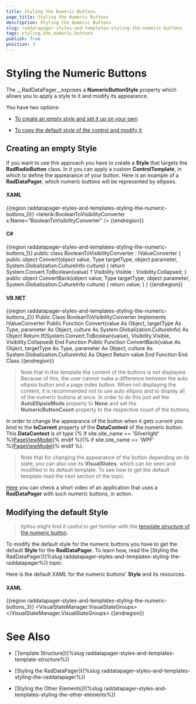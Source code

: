 ```yaml
---
title: Styling the Numeric Buttons
page_title: Styling the Numeric Buttons
description: Styling the Numeric Buttons
slug: raddatapager-styles-and-templates-styling-the-numeric-buttons
tags: styling,the,numeric,buttons
publish: True
position: 3
---
```


# Styling the Numeric Buttons



The __RadDataPager__exposes a __NumericButtonStyle__ property which allows you to apply a style to it and modify its appearance.

You have two options:

* [To create an empty style and set it up on your own](#Creating_an_empty_Style)

* [To copy the default style of the control and modify it](#Modifying_the_default_Style)

## Creating an empty Style

If you want to use this approach you have to create a __Style__ that targets the __RadRadioButton__ class. In it you can apply a custom __ControlTemplate__, in which to define the appearance of your button. Here is an example of a __RadDataPager__, which numeric buttons will be represented by ellipses.

#### __XAML__

{{region raddatapager-styles-and-templates-styling-the-numeric-buttons_0}}
	<telerik:BooleanToVisibilityConverter x:Name="BooleanToVisibilityConverter" />
	<Style x:Key="buttonStyle"
	        TargetType="ButtonBase">
	    <Setter Property="Template">
	        <Setter.Value>
	            <ControlTemplate TargetType="telerik:RadRadioButton">
	                <Grid  Width="32"
	                        Background="Black">
	                    <Ellipse StrokeThickness="2"
	                                VerticalAlignment="Center"
	                                Width="15"
	                                Height="15"
	                                HorizontalAlignment="Center"
	                                Fill="Gray" />
	                    <Ellipse Visibility="{Binding IsCurrent, Converter={StaticResource BooleanToVisibilityConverter}}"
	                                VerticalAlignment="Center"
	                                Height="16"
	                                Fill="White"
	                                HorizontalAlignment="Center"
	                                Width="16" />
	                </Grid>
	            </ControlTemplate>
	        </Setter.Value>
	    </Setter>
	</Style>
	{{endregion}}



#### __C#__

{{region raddatapager-styles-and-templates-styling-the-numeric-buttons_1}}
	public class BooleanToVisibilityConverter : IValueConverter
	{
	  public object Convert(object value, Type targetType, object parameter, System.Globalization.CultureInfo culture)
	  {
	     return System.Convert.ToBoolean(value) ? Visibility.Visible : Visibility.Collapsed;
	  }
	  public object ConvertBack(object value, Type targetType, object parameter, System.Globalization.CultureInfo culture)
	  {
	     return value;
	  }
	}
	{{endregion}}



#### __VB.NET__

{{region raddatapager-styles-and-templates-styling-the-numeric-buttons_2}}
	Public Class BooleanToVisibilityConverter
	 Implements IValueConverter
	 Public Function Convert(value As Object, targetType As Type, parameter As Object, culture As System.Globalization.CultureInfo) As Object
	  Return If(System.Convert.ToBoolean(value), Visibility.Visible, Visibility.Collapsed)
	 End Function
	 Public Function ConvertBack(value As Object, targetType As Type, parameter As Object, culture As System.Globalization.CultureInfo) As Object
	  Return value
	 End Function
	End Class
	{{endregion}}



>Note that in this template the content of the buttons is not displayed. Because of this, the user cannot make a difference between the auto ellipsis button and a page index button. When not displaying the content, it is recommended not to use auto ellipsis and to display all of the numeric buttons at once. In order to do this just set the __AutoEllipsisMode__ property to __None__ and set the __NumericButtonCount__ property to the respective count of the buttons.

In order to change the appearance of the button when it gets current you bind to the __IsCurrent__ property of the __DataContext__ of the numeric button. This __DataContext__ is of type 
        {% if site.site_name == 'Silverlight' %}[PageViewModel](http://www.telerik.com/help/silverlight/telerik.windows.controls.data-telerik.windows.controls.data.datapager.pageviewmodel_members.html){% endif %}{% if site.site_name == 'WPF' %}[PageViewModel](http://www.telerik.com/help/wpf/telerik.windows.controls.data-telerik.windows.controls.data.datapager.pageviewmodel_members.html){% endif %}.

>Note that for changing the appearance of the button depending on its state, you can also use its __VisualStates__, which can be seen and modified in its default template. To see how to get the default template read the next section of the topic.

[Here](http://www.viddler.com/player/db341ed0/) you can check a short video of an application that uses a __RadDataPager__ with such numeric buttons, in action.

## Modifying the default Style

>tipYou might find it useful to get familiar with the [template structure of the numeric button](F5C4E9B4-C7FC-42DC-96E1-8942116A8AA5#Numeric_Button).

To modify the default style for the numeric buttons you have to get the default __Style__ for the __RadDataPager__. To learn how, read the [Styling the RadDataPager]({%slug raddatapager-styles-and-templates-styling-the-raddatapager%}) topic.

Here is the default XAML for the numeric buttons' __Style__ and its resources.

#### __XAML__

{{region raddatapager-styles-and-templates-styling-the-numeric-buttons_3}}
	<LinearGradientBrush x:Key="RadPager_Page_TopShadow"
	                        EndPoint="0.5,1"
	                        StartPoint="0.5,0">
	    <GradientStop Color="#66000000"
	                    Offset="0" />
	    <GradientStop Offset="0.3" />
	</LinearGradientBrush>
	<LinearGradientBrush x:Key="RadPager_Page_Over"
	                        EndPoint="0.5,0.99"
	                        StartPoint="0.5,0.01">
	    <GradientStop Color="#FFFFFBB7"
	                    Offset="0.216" />
	    <GradientStop Color="#FFBDBDBD" />
	</LinearGradientBrush>
	<LinearGradientBrush x:Key="RadPager_Page_Checked"
	                        EndPoint="0.5,0.99"
	                        StartPoint="0.5,0.01">
	    <GradientStop Color="#FFFFDB7B"
	                    Offset="0.5" />
	    <GradientStop Color="#FFC58124" />
	</LinearGradientBrush>
	<LinearGradientBrush x:Key="RadPager_Page_Disabled"
	                        EndPoint="0.5,0.99"
	                        StartPoint="0.5,0.01">
	    <GradientStop Color="#FFD8D8D8"
	                    Offset="0.216" />
	    <GradientStop Color="#FFBDBDBD" />
	</LinearGradientBrush>
	<ControlTemplate x:Key="RadPageTemplate"
	                    TargetType="telerik:RadRadioButton">
	    <Border x:Name="PageButton"
	            BorderBrush="{TemplateBinding BorderBrush}"
	            BorderThickness="{TemplateBinding BorderThickness}"
	            Background="{TemplateBinding Background}"
	            CornerRadius="0,0,6,1">
	        <VisualStateManager.VisualStateGroups>
	            <VisualStateGroup x:Name="CommonStates">
	                <VisualState x:Name="Normal" />
	                <VisualState x:Name="MouseOver">
	                    <Storyboard>
	                        <ObjectAnimationUsingKeyFrames BeginTime="0"
	                                                        Storyboard.TargetProperty="Background"
	                                                        Storyboard.TargetName="PageButton">
	                            <DiscreteObjectKeyFrame KeyTime="0"
	                                                    Value="{StaticResource RadPager_Page_Over}" />
	                        </ObjectAnimationUsingKeyFrames>
	                    </Storyboard>
	                </VisualState>
	                <VisualState x:Name="Pressed">
	                    <Storyboard>
	                        <ObjectAnimationUsingKeyFrames BeginTime="0"
	                                                        Storyboard.TargetProperty="Background"
	                                                        Storyboard.TargetName="PageButton">
	                            <DiscreteObjectKeyFrame KeyTime="0"
	                                                    Value="{StaticResource RadPager_Page_Checked}" />
	                        </ObjectAnimationUsingKeyFrames>
	                    </Storyboard>
	                </VisualState>
	                <VisualState x:Name="Disabled">
	                    <Storyboard>
	                        <ObjectAnimationUsingKeyFrames BeginTime="0"
	                                                        Storyboard.TargetProperty="Background"
	                                                        Storyboard.TargetName="PageButton">
	                            <DiscreteObjectKeyFrame KeyTime="0"
	                                                    Value="{StaticResource RadPager_Page_Disabled}" />
	                        </ObjectAnimationUsingKeyFrames>
	                    </Storyboard>
	                </VisualState>
	                <VisualState x:Name="Checked">
	                    <Storyboard>
	                        <ObjectAnimationUsingKeyFrames BeginTime="0"
	                                                        Storyboard.TargetProperty="Background"
	                                                        Storyboard.TargetName="PageButton">
	                            <DiscreteObjectKeyFrame KeyTime="0"
	                                                    Value="{StaticResource RadPager_Page_Checked}" />
	                        </ObjectAnimationUsingKeyFrames>
	                    </Storyboard>
	                </VisualState>
	            </VisualStateGroup>
	            <VisualStateGroup x:Name="FocuseStatesGroup">
	                <VisualState x:Name="Unfocused" />
	                <VisualState x:Name="Focused">
	                    <Storyboard>
	                        <ObjectAnimationUsingKeyFrames BeginTime="0"
	                                                        Storyboard.TargetProperty="Background"
	                                                        Storyboard.TargetName="PageButton">
	                            <DiscreteObjectKeyFrame KeyTime="0"
	                                                    Value="{StaticResource RadPager_Page_Over}" />
	                        </ObjectAnimationUsingKeyFrames>
	                    </Storyboard>
	                </VisualState>
	            </VisualStateGroup>
	        </VisualStateManager.VisualStateGroups>
	        <Border Background="{StaticResource RadPager_Page_TopShadow}">
	            <ContentControl Content="{TemplateBinding Content}"
	                            HorizontalAlignment="{TemplateBinding HorizontalContentAlignment}"
	                            IsTabStop="False"
	                            Margin="{TemplateBinding Padding}"
	                            VerticalAlignment="{TemplateBinding VerticalContentAlignment}" />
	        </Border>
	    </Border>
	</ControlTemplate>
	<LinearGradientBrush x:Key="RadPager_Page_Background"
	                        EndPoint="0.5,1"
	                        StartPoint="0.5,0">
	    <GradientStop Color="White"
	                    Offset="0.216" />
	    <GradientStop Color="#FFBDBDBD" />
	</LinearGradientBrush>
	<LinearGradientBrush x:Key="RadPager_Page_Border"
	                        EndPoint="0.5,1"
	                        StartPoint="0.5,0">
	    <GradientStop Color="#FF494949"
	                    Offset="0" />
	    <GradientStop Color="#FF9D9D9D"
	                    Offset="1" />
	</LinearGradientBrush>
	<Style x:Key="RadPageStyle"
	        TargetType="telerik:RadRadioButton">
	    <Setter Property="Template"
	            Value="{StaticResource RadPageTemplate}" />
	    <Setter Property="Background"
	            Value="{StaticResource RadPager_Page_Background}" />
	    <Setter Property="BorderBrush"
	            Value="{StaticResource RadPager_Page_Border}" />
	    <Setter Property="BorderThickness"
	            Value="0,0,1,1" />
	    <Setter Property="MinWidth"
	            Value="21" />
	    <Setter Property="HorizontalContentAlignment"
	            Value="Center" />
	    <Setter Property="VerticalContentAlignment"
	            Value="Center" />
	    <Setter Property="Padding"
	            Value="0" />
	</Style>
	{{endregion}}



# See Also

 * [Template Structure]({%slug raddatapager-styles-and-templates-template-structure%})

 * [Styling the RadDataPager]({%slug raddatapager-styles-and-templates-styling-the-raddatapager%})

 * [Styling the Other Elements]({%slug raddatapager-styles-and-templates-styling-the-other-elements%})
